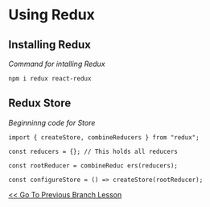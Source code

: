 # Using Redux

## Installing Redux
*Command for intalling Redux*
```
npm i redux react-redux
```

## Redux Store
*Beginninng code for Store*
```
import { createStore, combineReducers } from "redux";

const reducers = {}; // This holds all reducers

const rootReducer = combineReduc ers(reducers);

const configureStore = () => createStore(rootReducer);
```






[<< Go To Previous Branch Lesson](https://github.com/yourwpmadesimple/modern-react-projects/tree/Lesson-5_Redux_ReduxInstall)